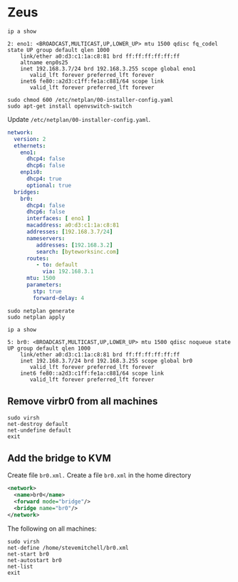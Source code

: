 # Zeus

```shell
ip a show

2: eno1: <BROADCAST,MULTICAST,UP,LOWER_UP> mtu 1500 qdisc fq_codel state UP group default qlen 1000
    link/ether a0:d3:c1:1a:c8:81 brd ff:ff:ff:ff:ff:ff
    altname enp0s25
    inet 192.168.3.7/24 brd 192.168.3.255 scope global eno1
       valid_lft forever preferred_lft forever
    inet6 fe80::a2d3:c1ff:fe1a:c881/64 scope link
       valid_lft forever preferred_lft forever
```

```
sudo chmod 600 /etc/netplan/00-installer-config.yaml
sudo apt-get install openvswitch-switch
```

Update `/etc/netplan/00-installer-config.yaml`.

```yaml
network:
  version: 2
  ethernets:
    eno1:
      dhcp4: false
      dhcp6: false
    enp1s0:
      dhcp4: true
      optional: true
  bridges:
    br0:
      dhcp4: false
      dhcp6: false
      interfaces: [ eno1 ]
      macaddress: a0:d3:c1:1a:c8:81
      addresses: [192.168.3.7/24]
      nameservers:
         addresses: [192.168.3.2]
         search: [byteworksinc.com]
      routes:
         - to: default
           via: 192.168.3.1
      mtu: 1500
      parameters:
        stp: true
        forward-delay: 4
```

```shell
sudo netplan generate
sudo netplan apply
```

```shell
ip a show

5: br0: <BROADCAST,MULTICAST,UP,LOWER_UP> mtu 1500 qdisc noqueue state UP group default qlen 1000
    link/ether a0:d3:c1:1a:c8:81 brd ff:ff:ff:ff:ff:ff
    inet 192.168.3.7/24 brd 192.168.3.255 scope global br0
       valid_lft forever preferred_lft forever
    inet6 fe80::a2d3:c1ff:fe1a:c881/64 scope link
       valid_lft forever preferred_lft forever
```

## Remove virbr0 from all machines

```shell
sudo virsh
net-destroy default
net-undefine default
exit
```

## Add the bridge to KVM

Create file `br0.xml.`
Create a file `br0.xml` in the home directory

```xml
<network>
  <name>br0</name>
  <forward mode="bridge"/>
  <bridge name="br0"/>
</network>
```

The following on all machines:

```shell
sudo virsh
net-define /home/stevemitchell/br0.xml
net-start br0
net-autostart br0
net-list
exit
```
